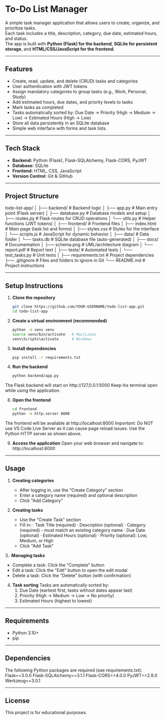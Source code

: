 # To-Do List Manager

A simple task manager application that allows users to create, organize, and prioritize tasks.  
Each task includes a title, description, category, due date, estimated hours, and status.  
The app is built with **Python (Flask) for the backend**, **SQLite for persistent storage**, and **HTML/CSS/JavaScript for the frontend**.  

---

## Features
- Create, read, update, and delete (CRUD) tasks and categories
- User authentication with JWT tokens
- Assign mandatory categories to group tasks (e.g., Work, Personal, Study)
- Add estimated hours, due dates, and priority levels to tasks
- Mark tasks as completed
- Tasks automatically sorted by: Due Date → Priority (High → Medium → Low) → Estimated Hours (High → Low)
- Store all data persistently in an SQLite database
- Simple web interface with forms and task lists.

---

## Tech Stack
- **Backend:** Python (Flask), Flask-SQLAlchemy, Flask-CORS, PyJWT
- **Database:** SQLite
- **Frontend:** HTML, CSS, JavaScript
- **Version Control:** Git & GitHub

---

## Project Structure
todo-list-app/
│
├── backend/                 # Backend logic
│   ├── app.py              # Main entry point (Flask server)
│   ├── database.py         # Database models and setup
│   ├── routes.py           # Flask routes for CRUD operations
│   └── utils.py            # Helper functions (JWT tokens)
│
├── frontend/               # Frontend files
│   ├── index.html         # Main page (task list and forms)
│   ├── styles.css         # Styles for the interface
│   └── scripts.js         # JavaScript for dynamic behavior
│
├── data/                   # Data folder
│   └── tasks.db           # SQLite database file (auto-generated)
│
├── docs/                   # Documentation
│   ├── schema.png         # UML/architecture diagram
│   └── report.pdf          # Report text
│
├── tests/                  # Automated tests
│   └── test_tasks.py      # Unit tests
│
├── requirements.txt        # Project dependencies
├── .gitignore             # Files and folders to ignore in Git
└── README.md              # Project instructions

---

## Setup Instructions

1. **Clone the repository**
   ```bash
   git clone https://github.com/YOUR-USERNAME/todo-list-app.git
   cd todo-list-app

2. **Create a virtual environment (recommended)**
   ```bash
   python -m venv venv
   source venv/bin/activate   # Mac/Linux
   venv\Scripts\activate      # Windows

4. **Install dependencies**
   ```bash
   pip install -r requirements.txt

6. **Run the backend**
   ```bash
   python backend/app.py
The Flask backend will start on http://127,0.0.1:5000
Keep his terminal open while using the application.

8. **Open the frontend**
   ```bash
   cd frontend
   python -m http.server 8000
The frontend will be available at http://localhost:8000
*Important:* Do NOT use VS Code Live Server as it can cause page reload issues. Use the Python HTTP server as shown above.

9. **Access the application**
   Open your web browser and navigate to: http://localhost:8000
  
---

## Usage
1. **Creating categories**
   - After logging in, use the "Create Category" section
   - Enter a category name (required) and optional description
   - Click "Add Category"
  
2. **Creating tasks**
   - Use the "Create Task" section
   - Fill in:
      · Task Title (required)
      · Description (optional)
      · Category (required) - must match an existing category name
      · Due Date (optional)
      · Estimated Hours (optional)
      · Priority (optional): Low, Medium, or High
   - Click "Add Task"
  
3.. **Managing tasks**
   - Complete a task: Click the "Complete" button
   - Edit a task: Click the "Edit" button to open the edit modal
   - Delete a task: Click the "Delete" button (with confirmation)

4. **Task sorting**
   Tasks are automatically sorted by:
   1.  Due Date (earliest first, tasks without dates appear last)
   2. Priority (High → Medium → Low → No priority)
   3. Estimated Hours (highest to lowest)

---

## Requirements
- Python 3.10+
- pip 

---

## Dependencies
The following Python packages are required (see requirements.txt):
Flask==3.0.0
Flask-SQLAlchemy==3.1.1
Flask-CORS==4.0.0
PyJWT==2.8.0
Werkzeug==3.0.1

---

## License
This project is for educational purposes.

